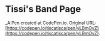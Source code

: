 # Tissi's Band Page
 _A Pen created at CodePen.io. Original URL: [https://codepen.io/tiscatisca/pen/yLBmOvZ](https://codepen.io/tiscatisca/pen/yLBmOvZ).

 